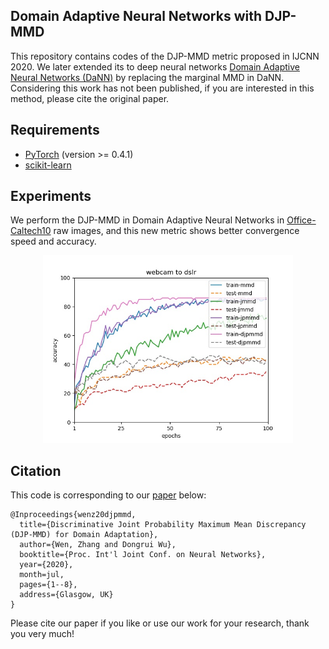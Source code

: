 ## Domain Adaptive Neural Networks with DJP-MMD

This repository contains codes of the DJP-MMD metric proposed in IJCNN 2020. We later extended its to deep neural networks [Domain Adaptive Neural Networks (DaNN)](https://link.springer.com/chapter/10.1007/978-3-319-13560-1_76) by replacing the marginal MMD in DaNN. Considering this work has not been published, if you are interested in this method, please cite the original paper.

## Requirements

- [PyTorch](https://pytorch.org/) (version >= 0.4.1)
- [scikit-learn](https://scikit-learn.org/stable/)

## Experiments

We perform the DJP-MMD in Domain Adaptive Neural Networks in [ Office-Caltech10](https://github.com/jindongwang/transferlearning/tree/master/data#office-caltech10) raw images, and this new metric shows better convergence speed and accuracy.

<div align="center">
    <img src="webcam_dslr_acc.jpg", width="400">
</div>

## Citation

This code is corresponding to our [paper](https://ieeexplore.ieee.org/document/9207365) below:

```
@Inproceedings{wenz20djpmmd,
  title={Discriminative Joint Probability Maximum Mean Discrepancy (DJP-MMD) for Domain Adaptation},
  author={Wen, Zhang and Dongrui Wu},
  booktitle={Proc. Int'l Joint Conf. on Neural Networks},
  year={2020},
  month=jul,
  pages={1--8},
  address={Glasgow, UK}
}
```

Please cite our paper if you like or use our work for your research, thank you very much!

